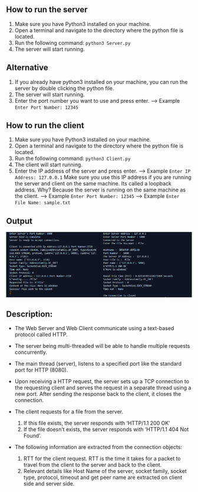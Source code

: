 ## How to run the server
1. Make sure you have Python3 installed on your machine.
2. Open a terminal and navigate to the directory where the python file is located.
3. Run the following command: `python3 Server.py`
4. The server will start running.
## Alternative
1. If you already have python3 installed on your machine, you can run the server by double clicking the python file.
2. The server will start running.
3. Enter the port number you want to use and press enter.
 --> Example `Enter Port Number: 12345`

## How to run the client
1. Make sure you have Python3 installed on your machine.
2. Open a terminal and navigate to the directory where the python file is located.
3. Run the following command: `python3 Client.py`
4. The client will start running.
5. Enter the IP address of the server and press enter.
 --> Example `Enter IP Address: 127.0.0.1` Make sure you use this IP address if you are running the server and client on the same machine. Its called a loopback address. Why? Because the server is running on the same machine as the client.
 --> Example `Enter Port Number: 12345`
 --> Example `Enter File Name: sample.txt`

## Output
![alt text](Output.png "Output")

## Description: 
- The Web Server and Web Client communicate using a text-based protocol called HTTP.
- The server being multi-threaded will be able to handle multiple requests concurrently. 
- The main thread (server), listens to a specified port like the standard port for HTTP (8080).
- Upon receiving a HTTP request, the server sets up a TCP connection to the requesting client and serves the request in a separate thread using a new port. After sending the response back to the client, it closes the connection.
  
- The client requests for a file from the server. 
  1.	If this file exists, the server responds with ‘HTTP/1.1 200 OK’ 
  2.	If the file doesn’t exists, the server responds with ‘HTTP/1.1 404 Not Found’.
- The following information are extracted from the connection objects: 
  1.	RTT for the client request. RTT is the time it takes for a packet to travel from the client to the server and back to the client.
  2.	Relevant details like Host Name of the server, socket family, socket type, protocol, timeout and get peer 
      name are extracted on client side and server side.
      